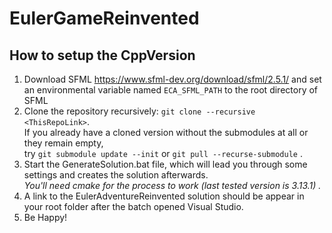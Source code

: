 # EulerGameReinvented
## How to setup the CppVersion
1. Download SFML https://www.sfml-dev.org/download/sfml/2.5.1/ and set an environmental variable named ```ECA_SFML_PATH``` to
   the root    directory of SFML
3. Clone the repository recursively: ```git clone --recursive <ThisRepoLink>```.\
   If you already have a cloned version without the submodules at all or they remain empty,\
   try ```git submodule update --init``` or ```git pull --recurse-submodule``` .
4. Start the GenerateSolution.bat file, which will lead you through some settings and creates the solution afterwards.\
   *You'll need cmake for the process to work (last tested version is 3.13.1) .*
5. A link to the EulerAdventureReinvented solution should be appear in your root folder after the batch opened Visual Studio.
6. Be Happy!
